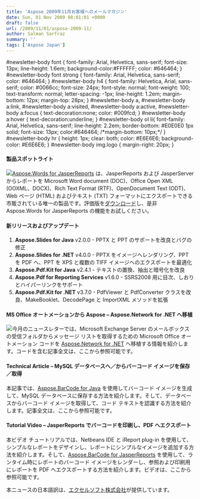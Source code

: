 ```yaml
---
title: 'Aspose 2009年11月お客様へのメールマガジン'
date: Sun, 01 Nov 2009 08:01:01 +0000
draft: false
url: /2009/11/01/aspose-2009-11/
author: Salman Sarfraz
summary: ''
tags: ['Aspose Japan']
---
```


#newsletter-body font { font-family: Arial, Helvetica, sans-serif; font-size: 13px; line-height: 1.6em; background-color:#FFFFFF; color: #646464; } #newsletter-body font strong { font-family: Arial, Helvetica, sans-serif; color: #646464; } #newsletter-body h4 { font-family: Helvetica, Arial, sans-serif; color: #0066cc; font-size: 24px; font-style: normal; font-weight: 100; text-transform: normal; letter-spacing: -1px; line-height: 1.2em; margin-bottom: 12px; margin-top: 28px; } #newsletter-body a, #newsletter-body a:link, #newsletter-body a:visited, #newsletter-body a:active, #newsletter-body a:focus { text-decoration:none; color: #009fcd; } #newsletter-body a:hover { text-decoration:underline; } #newsletter-body ol li{ font-family: Arial, Helvetica, sans-serif; line-height: 2.2em; border-bottom: #E0E0E0 1px solid; font-size: 13px; color:#646464; /\*margin-bottom: 10px;\*/ } #newsletter-body hr { height: 1px; clear: both; color: #E6E6E6; background-color: #E6E6E6; } #newsletter-body img.logo { margin-right: 20px; }

#### 製品スポットライト

[![][1]](http://www.aspose.com/community/files/67/jasperreports-exporters/aspose.words-for-jasperreports/default.aspx)[Aspose.Words for JasperReports][2] は、JasperReports および JasperServer からレポートを Microsoft Word document (DOC)、Office Open XML (OOXML、DOCX)、Rich Text Format (RTF)、OpenDocument Text (ODT)、Web ページ (HTML) およびテキスト (TXT) フォーマットにエクスポートできる市販されている唯一の製品です。評価版を[ダウンロード][3]し、是非 Aspose.Words for JasperReports の機能をお試しください。

#### 新リリースおよびアップデート

1.  **Aspose.Slides for Java** v2.0.0 - PPTX と PPT のサポートを改良とバグの修正
2.  **Aspose.Slides for .NET** v4.0.0 - PPTX をイメージへレンダリング、PPT を PDF へ、PPT を XPS と複数の TIFF イメージへのエクスポートを最適化
3.  **Aspose.Pdf.Kit for Java** v2.4.1 - テキストの置換、抽出と暗号化を改良
4.  **Aspose.Pdf for Reporting Services** v1.6.0 - SSRS2008 用に目次、しおりとハイパーリンクをサポート
5.  **Aspose.Pdf.Kit for .NET** v3.7.0 - PdfViewer と PdfConverter クラスを改良、MakeBooklet、DecodePage と ImportXML メソッドを拡張

#### MS Office オートメーションから Aspose – Aspose.Network for .NET へ移植

![](https://forum.aspose.com/)今月のニュースレターでは、Microsoft Exchange Server のメールボックスの受信フォルダからメッセージ リストを取得するための Microsoft Office オートメーション コードを [Aspose.Network for .NET][4] へ移植する情報を紹介します。コードを含む記事全文は、ここから参照可能です。

#### Technical Article – MySQL データベースへ／からバーコード イメージを保存／取得

本記事では、[Aspose.BarCode for Java][5] を使用してバーコード イメージを生成して、MySQL データベースに保存する方法を紹介します。そして、データベースからバーコード イメージを取得して、コード テキストを認識する方法を紹介します。記事全文は、ここから参照可能です。

#### Tutorial Video – JasperReports でバーコードを印刷し、PDF へエクスポート

本ビデオ チュートリアルでは、Netbeans IDE と iReport plug-in を使用して、シンプルなレポートをデザインし、レポートにシンプルなイメージを追加する方法を紹介します。そして、[Aspose.BarCode for JasperReports][6] を使用して、ランタイム時にレポートのバーコード イメージをレンダーし、参照および印刷用にレポートを PDF へエクスポートする方法を紹介します。ビデオは、ここから参照可能です。  
  

本ニュースの日本語訳は、[エクセルソフト株式会社][7]が提供しています。




[1]: https://docs.aspose.com/
[2]: http://www.aspose.com/categories/jasperreports-exporters/aspose.words-for-jasperreports/default.aspx
[3]: http://www.aspose.com/community/files/67/jasperreports-exporters/aspose.words-for-jasperreports/default.aspx
[4]: http://www.aspose.com/categories/.net-components/aspose.network-for-.net/default.aspx
[5]: http://www.aspose.com/categories/java-components/aspose.barcode-for-java/default.aspx
[6]: http://www.aspose.com/categories/jasperreports-exporters/aspose.barcode-for-jasperreports/default.aspx
[7]: http://www.xlsoft.com/jp/products/aspose/index.html?asposenews



